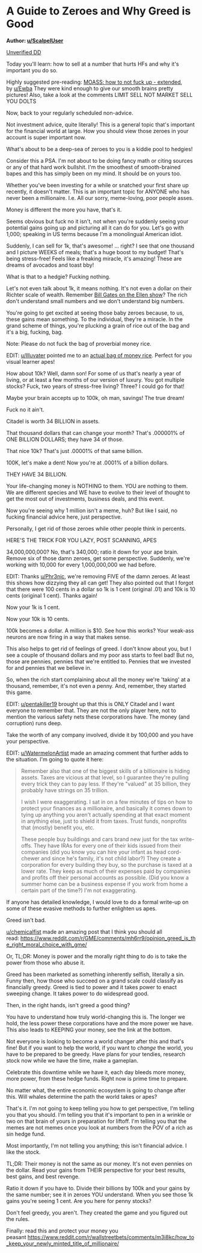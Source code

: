 A Guide to Zeroes and Why Greed is Good
=======================================

**Author: [u/ScalpelUser](https://www.reddit.com/user/ScalpelUser/)**

[Unverified DD](https://www.reddit.com/r/DDintoGME/search?q=flair_name%3A%22Unverified%20DD%22&restrict_sr=1)

Today you'll learn: how to sell at a number that hurts HFs and why it's important you do so.

Highly suggested pre-reading: [MOASS: how to not fuck up - extended](https://www.reddit.com/r/Superstonk/comments/mtgx6a/moass_how_to_not_fuck_up_extended/), by [u/Ewba](https://www.reddit.com/u/Ewba/) They were kind enough to give our smooth brains pretty pictures! Also, take a look at the comments LIMIT SELL NOT MARKET SELL YOU DOLTS

Now, back to your regularly scheduled non-advice.

Not investment advice, quite literally! This is a general topic that's important for the financial world at large. How you should view those zeroes in your account is super important now.

What's about to be a deep-sea of zeroes to you is a kiddie pool to hedgies!

Consider this a PSA. I'm not about to be doing fancy math or citing sources or any of that hard work bullshit. I'm the smoothest of smooth-brained bapes and this has simply been on my mind. It should be on yours too.

Whether you've been investing for a while or snatched your first share up recently, it doesn't matter. This is an important topic for ANYONE who has never been a millionaire. I.e. All our sorry, meme-loving, poor people asses.

Money is different the more you have, that's it.

Seems obvious but fuck no it isn't, not when you're suddenly seeing your potential gains going up and picturing all it can do for you. Let's go with 1,000; speaking in US terms because I'm a monolingual American idiot.

Suddenly, I can sell for 1k, that's awesome! ... right? I see that one thousand and I picture WEEKS of meals; that's a huge boost to my budget! That's being stress-free! Feels like a freaking miracle, it's amazing! These are dreams of avocados and toast bby!

What is that to a hedgie? Fucking nothing.

Let's not even talk about 1k, it means nothing. It's not even a dollar on their Richter scale of wealth. Remember [Bill Gates on the Ellen show](https://www.vice.com/en/article/j5bax7/bill-gates-is-adorably-terrible-at-guessing-the-cost-of-everyday-groceries)? The rich don't understand small numbers and we don't understand big numbers.

You're going to get excited at seeing those baby zeroes because, to us, these gains mean something. To the individual, they're a miracle. In the grand scheme of things, you're plucking a grain of rice out of the bag and it's a big, fucking, bag.

Note: Please do not fuck the bag of proverbial money rice.

EDIT: [u/Illuvater](https://www.reddit.com/u/Illuvater/) pointed me to an [actual bag of money rice](https://youtu.be/qSOVBiEotaw). Perfect for you visual learner apes!

How about 10k? Well, damn son! For some of us that's nearly a year of living, or at least a few months of our version of luxury. You got multiple stocks? Fuck, two years of stress-free living? Three? I could go for that!

Maybe your brain accepts up to 100k, oh man, savings! The true dream!

Fuck no it ain't.

Citadel is worth 34 BILLION in assets.

That thousand dollars that can change your month? That's .000001% of ONE BILLION DOLLARS; they have 34 of those.

That nice 10k? That's just .00001% of that same billion.

100K, let's make a dent! Now you're at .0001% of a billion dollars.

THEY HAVE 34 BILLION.

Your life-changing money is NOTHING to them. YOU are nothing to them. We are different species and WE have to evolve to their level of thought to get the most out of investments, business deals, and this event.

Now you're seeing why 1 million isn't a meme, huh? But like I said, no fucking financial advice here, just perspective.

Personally, I get rid of those zeroes while other people think in percents.

HERE'S THE TRICK FOR YOU LAZY, POST SCANNING, APES

34,000,000,000? No, that's 340,000; ratio it down for your ape brain. Remove six of those damn zeroes, get some perspective. Suddenly, we're working with 10,000 for every 1,000,000,000 we had before.

EDIT: Thanks [u/Phr3nic](https://www.reddit.com/u/Phr3nic/), we're removing FIVE of the damn zeroes. At least this shows how dizzying they all can get! They also pointed out that I forgot that there were 100 cents in a dollar so 1k is 1 cent (original .01) and 10k is 10 cents (original 1 cent). Thanks again!

Now your 1k is 1 cent.

Now your 10k is 10 cents.

100k becomes a dollar. A million is $10. See how this works? Your weak-ass neurons are now firing in a way that makes sense.

This also helps to get rid of feelings of greed. I don't know about you, but I see a couple of thousand dollars and my poor ass starts to feel bad! But no, those are pennies, pennies that we're entitled to. Pennies that we invested for and pennies that we believe in.

So, when the rich start complaining about all the money we're 'taking' at a thousand, remember, it's not even a penny. And, remember, they started this game.

EDIT: [u/pentakiller19](https://www.reddit.com/u/pentakiller19/) brought up that this is ONLY Citadel and I want everyone to remember that. They are not the only player here, not to mention the various safety nets these corporations have. The money (and corruption) runs deep.

Take the worth of any company involved, divide it by 100,000 and you have your perspective.

EDIT: [u/WatermelonArtist](https://www.reddit.com/u/WatermelonArtist/) made an amazing comment that further adds to the situation. I'm going to quote it here:

> Remember also that one of the biggest skills of a billionaire is hiding assets. Taxes are vicious at that level, so I guarantee they're pulling every trick they can to pay less. If they're "valued" at 35 billion, they probably have strings on 35 trillion.
>
> I wish I were exaggerating. I sat in on a few minutes of tips on how to protect your finances as a millionaire, and basically it comes down to tying up anything you aren't actually spending at that exact moment in anything else, just to shield it from taxes. Trust funds, nonprofits that (mostly) benefit you, etc.
>
> These people buy buildings and cars brand new just for the tax write-offs. They have IRAs for every one of their kids issued from their companies (did you know you can hire your infant as head cord-chewer and since he's family, it's not child labor?) They create a corporation for every building they buy, so the purchase is taxed at a lower rate. They keep as much of their expenses paid by companies and profits off their personal accounts as possible. (Did you know a summer home can be a business expense if you work from home a certain part of the time?) I'm not exaggerating.

If anyone has detailed knowledge, I would love to do a formal write-up on some of these evasive methods to further enlighten us apes.

Greed isn't bad.

[u/chemicalfist](https://www.reddit.com/u/chemicalfist/) made an amazing post that I think you should all read: <https://www.reddit.com/r/GME/comments/mh6rr9/opinion_greed_is_the_right_moral_choice_with_gme/>

Or, TL;DR: Money is power and the morally right thing to do is to take the power from those who abuse it.

Greed has been marketed as something inherently selfish, literally a sin. Funny then, how those who succeed on a grand scale could classify as financially greedy. Greed is tied to power and it takes power to enact sweeping change. It takes power to do widespread good.

Then, in the right hands, isn't greed a good thing?

You have to understand how truly world-changing this is. The longer we hold, the less power these corporations have and the more power we have. This also leads to KEEPING your money, see the link at the bottom.

Not everyone is looking to become a world changer after this and that's fine! But if you want to help the world, if you want to *change* the world, you have to be prepared to be greedy. Have plans for your tendies, research stock now while we have the time, make a gameplan.

Celebrate this downtime while we have it, each day bleeds more money, more power, from these hedge funds. Right now is prime time to prepare.

No matter what, the entire economic ecosystem is going to change after this. Will whales determine the path the world takes or apes?

That's it. I'm not going to keep telling you how to get perspective, I'm telling you that you should. I'm telling you that it's important to pen in a wrinkle or two on that brain of yours in preparation for liftoff. I'm telling you that the memes are not memes once you look at numbers from the POV of a rich as sin hedge fund.

Most importantly, I'm not telling you anything; this isn't financial advice. I like the stock.

TL;DR: Their money is not the same as our money. It's not even pennies on the dollar. Read your gains from THEIR perspective for your best results, best gains, and best revenge.

Ratio it down if you have to. Divide their billions by 100k and your gains by the same number; see it in zeroes YOU understand. When you see those 1k gains you're seeing 1 cent. Are you here for penny stocks?

Don't feel greedy, you aren't. They created the game and you figured out the rules.

Finally: read this and protect your money you peasant <https://www.reddit.com/r/wallstreetbets/comments/m3i8kc/how_to_keep_your_newly_minted_title_of_millionaire/>
